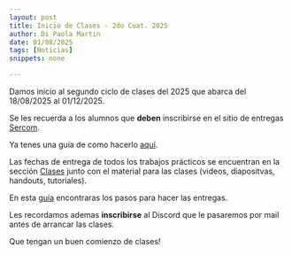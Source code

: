 ```yaml
---
layout: post
title: Inicio de Clases - 2do Cuat. 2025
author: Di Paola Martin
date: 01/08/2025
tags: [Noticias]
snippets: none

---
```


Damos inicio al segundo ciclo de clases del 2025
que abarca del 18/08/2025 al 01/12/2025.

Se les recuerda a los alumnos que **deben** inscribirse en el sitio de entregas
<a href="{{ site.sercom_url }}" target="_blank">Sercom</a>.

Ya tenes una guía de como hacerlo <a href="/inscripcion-sercom" target="_blank">aquí</a>.

Las fechas de entrega de todos los trabajos prácticos
se encuentran en la sección
<a href="/clases" target="_blank">Clases</a> junto con el material
para las clases (videos, diapositvas, handouts, tutoriales).

En esta <a href="/guia-electronica" target="_blank">guía</a> encontraras
los pasos para hacer las entregas.

Les recordamos ademas **inscribirse** al Discord que le pasaremos por
mail antes de arrancar las clases.

Que tengan un buen comienzo de clases!

